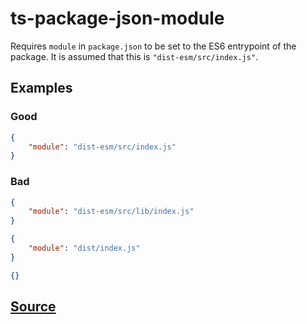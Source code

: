 # ts-package-json-module

Requires `module` in `package.json` to be set to the ES6 entrypoint of the package. It is assumed that this is `"dist-esm/src/index.js"`.

## Examples

### Good

```json
{
    "module": "dist-esm/src/index.js"
}
```

### Bad

```json
{
    "module": "dist-esm/src/lib/index.js"
}
```

```json
{
    "module": "dist/index.js"
}
```

```json
{}
```

## [Source](https://azuresdkspecs.z5.web.core.windows.net/TypeScriptSpec.html#ts-package-json-module)
